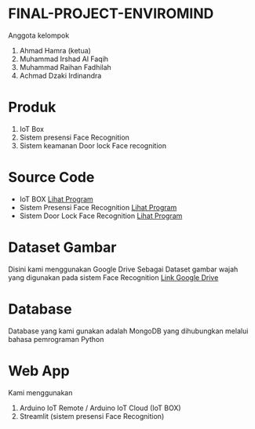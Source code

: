 # FINAL-PROJECT-ENVIROMIND
Anggota kelompok
1. Ahmad Hamra (ketua)
2. Muhammad Irshad Al Faqih
3. Muhammad Raihan Fadhilah
4. Achmad Dzaki Irdinandra

# Produk
1. IoT Box
2. Sistem presensi Face Recognition
3. Sistem keamanan Door lock Face recognition

# Source Code
- IoT BOX
  [Lihat Program](https://github.com/roboman2jkt/FINAL-PROJECT-ENVIROMIND/tree/main/source%20code/IoT%20Box)
- Sistem Presensi Face Recognition
  [Lihat Program](https://github.com/roboman2jkt/FINAL-PROJECT-ENVIROMIND/tree/main/source%20code/Face%20Absen)
- Sistem Door Lock Face Recognition
  [Lihat Program](https://github.com/roboman2jkt/FINAL-PROJECT-ENVIROMIND/tree/main/source%20code/CameraFaceRecognitionDoorLock)

# Dataset Gambar
Disini kami menggunakan Google Drive Sebagai Dataset gambar wajah yang digunakan pada sistem Face Recognition
[Link Google Drive](https://drive.google.com/drive/folders/1_Ymnt_JssiKV3YrAagx8cheBHRjdm2yl)

# Database
Database yang kami gunakan adalah MongoDB yang dihubungkan melalui bahasa pemrograman Python

# Web App
Kami menggunakan
1. Arduino IoT Remote / Arduino IoT Cloud (IoT BOX)
2. Streamlit (sistem presensi Face Recognition)
